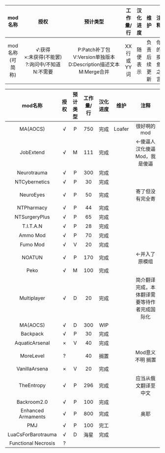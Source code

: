 |mod名称|授权|预计类型|工作量/行|汉化进度|维护|注释|
|:--:|:--:|:--:|:--:|:--:|:--:|:--:|
|mod名称(可简称)|<div style="width:130px">√:获得<br>×:未获得(不能罢)<br>?:询问中/不知道<br>N:不需要|<div style="width:170px">P:Patch补丁包<br>V:Version单独版本<br>D:Description描述文本<br>M:Merge合并|XX行或YY词|随便表示|负责后续更新|你的摸鱼之言|

|mod名称|授权|预计类型|工作量/行|汉化进度|维护|注释|
|:--:|:--:|:--:|:--:|:--:|:--:|:--:|
|MA(AOCS)          |√|P|750|完成 |Loafer|很好啊的mod|
|JobExtend         |√|M|111|完成 ||←傻逼人汉化傻逼Mod，我是傻逼|
|Neurotrauma       |√|P|300|完成 |||
|NTCybernetics     |√|P|30 |完成 |||
|NeuroEyes         |√|P|50 |完成 ||寄了但没有完全寄|
|NTPharmacy        |√|P|44 |完成 |||
|NTSurgeryPlus     |√|P|65 |完成 |||
|T.I.T.A.N         |√|P|28 |完成 |||
|Ammo Mod          |√|P|70 |完成 |||
|Fumo Mod          |√|V|20 |完成 |||
|NOATUN            |√|P|170|完成 ||←并入了原模组|
|Peko              |√|M|100|完成 |||
|Multiplayer       |√|D|20 |完成 ||简介翻译完成，本体翻译需要等待作者完成国际化|
|MA(AOCS)          |√|D|300|WIP |||
|Backpack          |√|P|30 |完成 |||
|AquaticArsenal    |×|V|40 |完成 |||
|MoreLevel         |?||40 |搁置 ||Mod意义不明 搁置|
|VanillaArsena     |×|V|20 |完成 |||
|TheEntropy        |√|P|296|完成 ||应当从俄文翻译至中文|
|Backroom2.0       |√|P|100|完成 |||
|Enhanced Armaments|√|P|800|完成 ||奥耶|
|PMJ               |√|P|100|完工 |||
|LuaCsForBarotrauma|√|D|海星|完成|||
|Functional Necrosis|?|||||
